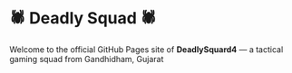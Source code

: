 # 🕷️ Deadly Squad 🕷️

Welcome to the official GitHub Pages site of **DeadlySquard4** — a tactical gaming squad from Gandhidham, Gujarat

